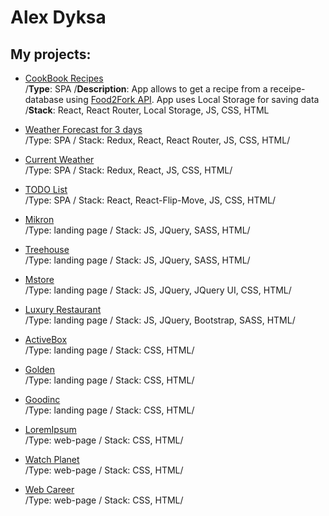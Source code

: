 # Alex Dyksa
## My projects:

- [CookBook Recipes](https://odyksa.github.io/cookbook)  
/**Type**: SPA 
/**Description**: App allows to get a recipe from a receipe-database using [Food2Fork API](https://www.food2fork.com/about/api). App uses Local Storage for saving data 
/**Stack**: React, React Router, Local Storage, JS, CSS, HTML 

- [Weather Forecast for 3 days](https://odyksa.github.io/weather-forecast)  
/Type: SPA / Stack: Redux, React, React Router, JS, CSS, HTML/ 

- [Current Weather](https://odyksa.github.io/current_weather)  
/Type: SPA / Stack: Redux, React, JS, CSS, HTML/  

- [TODO List](https://odyksa.github.io/todo_list)  
/Type: SPA / Stack: React, React-Flip-Move, JS, CSS, HTML/  

- [Mikron](https://odyksa.github.io/mikron)  
/Type: landing page / Stack: JS, JQuery, SASS, HTML/  

- [Treehouse](https://odyksa.github.io/treehouse)  
/Type: landing page / Stack: JS, JQuery, SASS, HTML/  

- [Mstore](https://odyksa.github.io/mstore)  
/Type: landing page / Stack: JS, JQuery, JQuery UI, CSS, HTML/ 

- [Luxury Restaurant](https://odyksa.github.io/luxury_restaurant)  
/Type: landing page / Stack: JS, JQuery, Bootstrap, SASS, HTML/

- [ActiveBox](https://odyksa.github.io/activebox)  
/Type: landing page / Stack: CSS, HTML/

- [Golden](https://odyksa.github.io/golden)  
/Type: landing page / Stack: CSS, HTML/

- [Goodinc](https://odyksa.github.io/goodinc)  
/Type: landing page / Stack: CSS, HTML/

- [LoremIpsum](https://odyksa.github.io/lorem_ipsum)  
/Type: web-page / Stack: CSS, HTML/

- [Watch Planet](https://odyksa.github.io/watch_planet)  
/Type: web-page / Stack: CSS, HTML/

- [Web Career](https://odyksa.github.io/webcareer)  
/Type: web-page / Stack: CSS, HTML/

